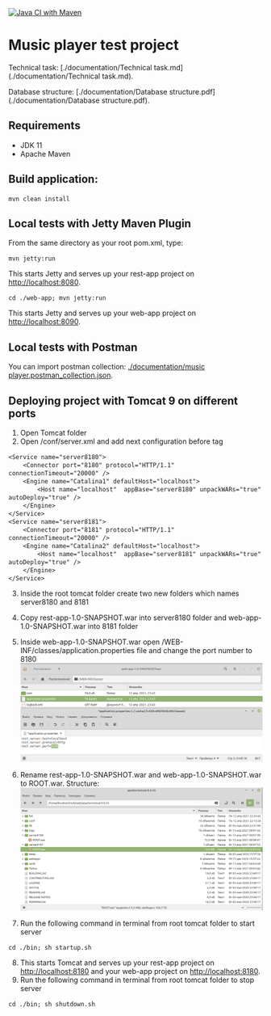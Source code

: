 [![Java CI with Maven](https://github.com/Brest-Java-Course-2021/dmilashuk-musicPlayer/actions/workflows/maven.yml/badge.svg)](https://github.com/Brest-Java-Course-2021/dmilashuk-musicPlayer/actions/workflows/maven.yml)

# Music player test project

Technical task: [./documentation/Technical task.md](./documentation/Technical task.md).

Database structure: [./documentation/Database structure.pdf](./documentation/Database structure.pdf).
## Requirements

* JDK 11
* Apache Maven

## Build application:
```
mvn clean install
```
## Local tests with Jetty Maven Plugin
From the same directory as your root pom.xml, type:
```
mvn jetty:run
```
This starts Jetty and serves up your rest-app project on [http://localhost:8080](http://localhost:8080).
```
cd ./web-app; mvn jetty:run
```
This starts Jetty and serves up your web-app project on [http://localhost:8090](http://localhost:8090).
## Local tests with Postman
You can import postman collection: [./documentation/music player.postman_collection.json](./documentation/music%20player.postman_collection.json).

## Deploying project with Tomcat 9 on different ports

1. Open Tomcat folder
2. Open /conf/server.xml and add next configuration before </Service> tag

```
<Service name="server8180">
    <Connector port="8180" protocol="HTTP/1.1" connectionTimeout="20000" />
    <Engine name="Catalina1" defaultHost="localhost">
        <Host name="localhost"  appBase="server8180" unpackWARs="true" autoDeploy="true" />
    </Engine>
</Service>
<Service name="server8181">
    <Connector port="8181" protocol="HTTP/1.1" connectionTimeout="20000" />
    <Engine name="Catalina2" defaultHost="localhost">
        <Host name="localhost"  appBase="server8181" unpackWARs="true" autoDeploy="true" />
    </Engine>
</Service>
```
3. Inside the root tomcat folder create two new folders which names server8180 and 8181
4. Copy rest-app-1.0-SNAPSHOT.war into server8180 folder and web-app-1.0-SNAPSHOT.war into 8181 folder
5. Inside web-app-1.0-SNAPSHOT.war open /WEB-INF/classes/application.properties file and change the port number to 8180 
![ChangePortNumber](documentation/img/ChangePortNumber.png)
6. Rename rest-app-1.0-SNAPSHOT.war and web-app-1.0-SNAPSHOT.war to ROOT.war. Structure:
![Structure](documentation/img/Structure.png)

7. Run the following command in terminal from root tomcat folder to start server
```
cd ./bin; sh startup.sh
```
8. This starts Tomcat and serves up your rest-app project on [http://localhost:8180](http://localhost:8180) and your web-app project on [http://localhost:8180](http://localhost:8180).
9. Run the following command in terminal from root tomcat folder to stop server
```
cd ./bin; sh shutdown.sh
```  
